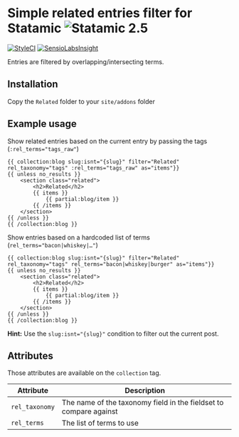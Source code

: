 # Simple related entries filter for Statamic ![Statamic 2.5](https://img.shields.io/badge/statamic-2.5-blue.svg?style=flat-square)

[![StyleCI](https://styleci.io/repos/94096873/shield?branch=master)](https://styleci.io/repos/94096873)
[![SensioLabsInsight](https://insight.sensiolabs.com/projects/6c00fcd7-73c6-483d-88e4-e2379cb1c32c/mini.png)](https://insight.sensiolabs.com/projects/6c00fcd7-73c6-483d-88e4-e2379cb1c32c)

Entries are filtered by overlapping/intersecting terms.


## Installation

Copy the `Related` folder to your `site/addons` folder

## Example usage

Show related entries based on the current entry by passing the tags (`:rel_terms="tags_raw"`)

```
{{ collection:blog slug:isnt="{slug}" filter="Related" rel_taxonomy="tags" :rel_terms="tags_raw" as="items"}}
{{ unless no_results }}
    <section class="related">
        <h2>Related</h2>
        {{ items }}
            {{ partial:blog/item }}
        {{ /items }}
    </section>
{{ /unless }}
{{ /collection:blog }}
```

Show entries based on a hardcoded list of terms (`rel_terms="bacon|whiskey|…"`)

```
{{ collection:blog slug:isnt="{slug}" filter="Related" rel_taxonomy="tags" rel_terms="bacon|whiskey|burger" as="items"}}
{{ unless no_results }}
    <section class="related">
        <h2>Related</h2>
        {{ items }}
            {{ partial:blog/item }}
        {{ /items }}
    </section>
{{ /unless }}
{{ /collection:blog }}
```

**Hint:** Use the `slug:isnt="{slug}"` condition to filter out the current post.

## Attributes

Those attributes are available on the `collection` tag.

| Attribute      | Description |
|----------------|-------------------------------------------------------------------|
| `rel_taxonomy` | The name of the taxonomy field in the fieldset to compare against |
| `rel_terms`    | The list of terms to use |

